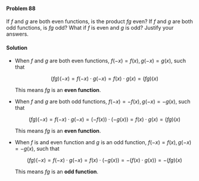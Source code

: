 <div class="alert alert-warning" role="alert">
<h4 class="alert-heading">Problem 88</h4>

If $f$ and $g$ are both even functions, is the product $fg$ even? If $f$ and $g$ are both odd functions, is $fg$ odd? What if $f$ is even and $g$ is odd? Justify your answers.

</div>

<div class="alert alert-success" role="alert">
<h4 class="alert-heading">Solution</h4>

- When $f$ and $g$ are both even functions, $f(-x) = f(x), g(-x) = g(x)$, such that

    $$
    (fg)(-x) = f(-x) \cdot g(-x) = f(x) \cdot g(x) = (fg)(x)
    $$

    This means $fg$ is an **even function**.

- When $f$ and $g$ are both odd functions, $f(-x) = -f(x), g(-x) = -g(x)$, such that

    $$
    (fg)(-x) = f(-x) \cdot g(-x) = (-f(x)) \cdot (-g(x)) = f(x) \cdot g(x) = (fg)(x)
    $$

    This means $fg$ is an **even function**.

- When $f$ is and even function and $g$ is an odd function, $f(-x) = f(x), g(-x) = -g(x)$, such that

    $$
    (fg)(-x) = f(-x) \cdot g(-x) = f(x) \cdot (-g(x)) = -(f(x) \cdot g(x)) = -(fg)(x) 
    $$

    This means $fg$ is an **odd function**.

</div>
